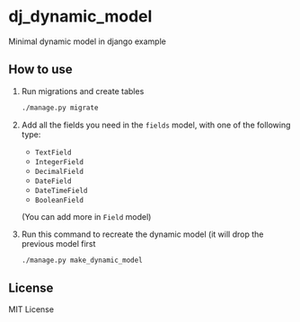 # dj_dynamic_model

Minimal dynamic model in django example


## How to use

1. Run migrations and create tables
   
   ```sh
   ./manage.py migrate
   ```
2. Add all the fields you need in the `fields` model, with one of the following type:
   
   - `TextField`
   - `IntegerField`
   - `DecimalField`
   - `DateField`
   - `DateTimeField`
   - `BooleanField`
   
   (You can add more in `Field` model)

3. Run this command to recreate the dynamic model (it will drop the previous model first 
   ```sh
   ./manage.py make_dynamic_model
   ```


## License

MIT License
